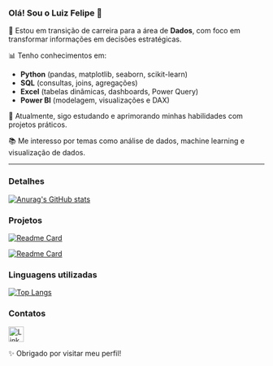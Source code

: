 ### Olá! Sou o Luiz Felipe 👋

🎯 Estou em transição de carreira para a área de **Dados**, com foco em transformar informações em decisões estratégicas.

📊 Tenho conhecimentos em:
- **Python** (pandas, matplotlib, seaborn, scikit-learn)
- **SQL** (consultas, joins, agregações)
- **Excel** (tabelas dinâmicas, dashboards, Power Query)
- **Power BI** (modelagem, visualizações e DAX)

🌱 Atualmente, sigo estudando e aprimorando minhas habilidades com projetos práticos.

📚 Me interesso por temas como análise de dados, machine learning e visualização de dados.

---

### Detalhes

[![Anurag's GitHub stats](https://github-readme-stats.vercel.app/api?username=luizzfelipeh&show_icons=true&theme=dark)](https://github.com/anuraghazra/github-readme-stats)

### Projetos

[![Readme Card](https://github-readme-stats.vercel.app/api/pin/?username=luizzfelipeh&repo=projeto_ebac_parceria&theme=dark)](https://github.com/luizzfelipeh/projeto_ebac_parceria)

[![Readme Card](https://github-readme-stats.vercel.app/api/pin/?username=luizzfelipeh&repo=projeto_ebac_aed&theme=dark)](https://github.com/luizzfelipeh/projeto_ebac_aed)

### Linguagens utilizadas

[![Top Langs](https://github-readme-stats.vercel.app/api/top-langs/?username=luizzfelipeh&layout=compact)](https://github.com/anuraghazra/github-readme-stats)

### Contatos

[<img src='https://img.shields.io/badge/LinkedIn-0077B5?style=for-the-badge&logo=linkedin&logoColor=white' alt='Linkedin' height='30'>](https://www.linkedin.com/in/luiz-felipe-gomes-de-carvalho-dataanalytics/)

✨ Obrigado por visitar meu perfil!
